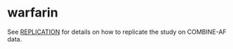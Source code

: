 # warfarin

See [REPLICATION](REPLICATION.md) for details on how to replicate the study on COMBINE-AF data.
